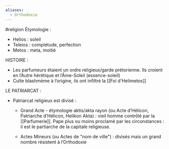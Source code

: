 ```yaml
---
aliases:
  - Orthodoxie
---
```

#religion
Étymologie :

- Helios : soleil
- Teleios : complétude, perfection
- Metos : meta, moitié

HISTOIRE :

- Les parfumeurs étaient un ordre religieux/garde prétorienne. Ils croient en l’Autre hérétique et l’Âme-Soleil (essence-soleil)
- Culte blashmème à l’origine, ils ont infiltré la [[Foi d'Helimetos]]

LE PATRIARCAT :

- Patriarcat religieux est divisé :

	- Grand Acte - étymologie aktis/akta rayon (ou Acte d’Hélicon, Patriarche d’Hélicon, Helikon Akta) : vieil homme contrôlé par la [[Parfumerie]]. Pape plus ou moins proclamé par les circonstances : il est le partiarche de la capitale religieuse.

	- Actes Mineurs (ou Actes de "nom de ville") : divisés mais un grand nombre résistent à l’Orthodoxie

